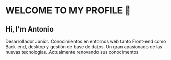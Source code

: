 # WELCOME TO MY PROFILE 👋

## Hi, I'm Antonio


Desarrollador Junior. 
Conocimientos en entornos web tanto Front-end como Back-end, desktop y gestión de base de datos.
Un gran apasionado de las nuevas tecnologias. 
Actualmente renovando sus conocimentos 

<!--
**ANTONITURIS/ANTONITURIS** is a ✨ _special_ ✨ repository because its `README.md` (this file) appears on your GitHub profile.

Here are some ideas to get you started:

- 🔭 I’m currently working on ...
- 🌱 I’m currently learning ...
- 👯 I’m looking to collaborate on ...
- 🤔 I’m looking for help with ...
- 💬 Ask me about ...
- 📫 How to reach me: ...
- 😄 Pronouns: ...
- ⚡ Fun fact: ...
-->

